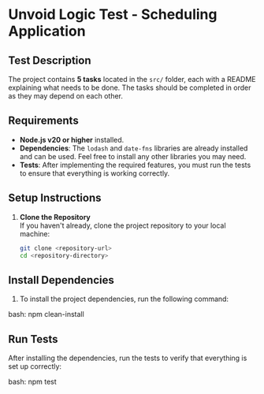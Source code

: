 # Unvoid Logic Test - Scheduling Application

## Test Description

The project contains **5 tasks** located in the `src/` folder, each with a README explaining what needs to be done. The tasks should be completed in order as they may depend on each other.

## Requirements

- **Node.js v20 or higher** installed.
- **Dependencies**: The `lodash` and `date-fns` libraries are already installed and can be used. Feel free to install any other libraries you may need.
- **Tests**: After implementing the required features, you must run the tests to ensure that everything is working correctly.

## Setup Instructions

1. **Clone the Repository**  
   If you haven't already, clone the project repository to your local machine:
   ```bash
   git clone <repository-url>
   cd <repository-directory>
   

## Install Dependencies
1. To install the project dependencies, run the following command:

bash: npm clean-install

## Run Tests
After installing the dependencies, run the tests to verify that everything is set up correctly:

bash: npm test